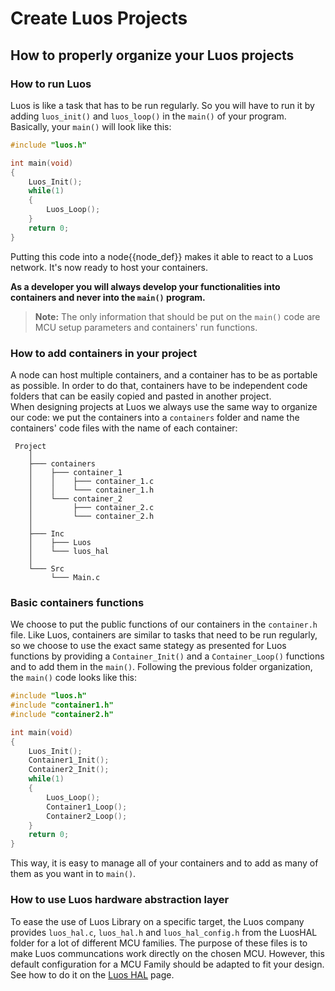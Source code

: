 # Create Luos Projects
## How to properly organize your Luos projects

### How to run Luos
Luos is like a task that has to be run regularly. So you will have to run it by adding `luos_init()` and `luos_loop()` in the `main()` of your program.<br/>
Basically, your `main()` will look like this:

```C
#include "luos.h"

int main(void)
{
    Luos_Init();
    while(1)
    {
        Luos_Loop();
    }
    return 0;
}

```
Putting this code into a <span class="cust_tooltip">node<span class="cust_tooltiptext">{{node_def}}</span></span> makes it able to react to a Luos network. It's now ready to host your containers.

**As a developer you will always develop your functionalities into containers and never into the `main()` program.**

> **Note:** The only information that should be put on the `main()` code are MCU setup parameters and containers' run functions.

### How to add containers in your project
A node can host multiple containers, and a container has to be as portable as possible. In order to do that, containers have to be independent code folders that can be easily copied and pasted in another project.<br/>
When designing projects at Luos we always use the same way to organize our code: we put the containers into a `containers` folder and name the containers' code files with the name of each container:

```AsciiDoc
 Project
    │
    ├─── containers
    │    ├─── container_1
    │    │    ├─── container_1.c
    │    │    └─── container_1.h
    │    └─── container_2
    │         ├─── container_2.c
    │         └─── container_2.h
    │
    ├─── Inc
    │    ├─── Luos
    │    └─── luos_hal
    │
    └─── Src
         └─── Main.c
```

### Basic containers functions
We choose to put the public functions of our containers in the `container.h` file. Like Luos, containers are similar to tasks that need to be run regularly, so we choose to use the exact same stategy as presented for Luos functions by providing a `Container_Init()` and a `Container_Loop()` functions and to add them in the `main()`.
Following the previous folder organization, the `main()` code looks like this:

```C
#include "luos.h"
#include "container1.h"
#include "container2.h"

int main(void)
{
    Luos_Init();
    Container1_Init();
    Container2_Init();
    while(1)
    {
        Luos_Loop();
        Container1_Loop();
        Container2_Loop();
    }
    return 0;
}

```

This way, it is easy to manage all of your containers and to add as many of them as you want in to `main()`.

### How to use Luos hardware abstraction layer

To ease the use of Luos Library on a specific target, the Luos company provides `luos_hal.c`, `luos_hal.h` and `luos_hal_config.h` from the LuosHAL folder for a lot of different MCU families. The purpose of these files is to make Luos communcations work directly on the chosen MCU. However, this default configuration for a MCU Family should be adapted to fit your design. See how to do it on the [Luos HAL](../hardware_topics/luos-hal.md) page.


